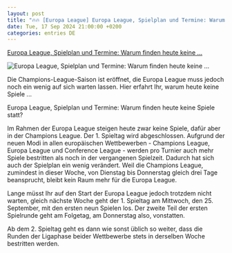 ```yaml
---
layout: post
title: "🔥🔥 [Europa League] Europa League, Spielplan und Termine: Warum finden heute keine ..."
date: Tue, 17 Sep 2024 21:00:00 +0200
categories: entries DE
---
```

[Europa League, Spielplan und Termine: Warum finden heute keine ...](https://www.spox.com/de/sport/fussball/europaleague/2409/Artikel/el-spielplan-und-termine-warum-finden-heute-keine-spiele-statt.html)

![Europa League, Spielplan und Termine: Warum finden heute keine ...](https://www.spox.com/de/sport/fussball/europaleague/2409/Bilder/el-trophy-1600.jpg)

Die Champions-League-Saison ist eröffnet, die Europa League muss jedoch noch ein wenig auf sich warten lassen. Hier erfahrt Ihr, warum heute keine Spiele ...

Europa League, Spielplan und Termine: Warum finden heute keine Spiele statt?

Im Rahmen der Europa League steigen heute zwar keine Spiele, dafür aber in der Champions League. Der 1. Spieltag wird abgeschlossen. Aufgrund der neuen Modi in allen europäischen Wettbewerben - Champions League, Europa League und Conference League - werden pro Turnier auch mehr Spiele bestritten als noch in der vergangenen Spielzeit. Dadurch hat sich auch der Spielplan ein wenig verändert. Weil die Champions League, zumindest in dieser Woche, von Dienstag bis Donnerstag gleich drei Tage beansprucht, bleibt kein Raum mehr für die Europa League.

Lange müsst Ihr auf den Start der Europa League jedoch trotzdem nicht warten, gleich nächste Woche geht der 1. Spieltag am Mittwoch, den 25. September, mit den ersten neun Spielen los. Der zweite Teil der ersten Spielrunde geht am Folgetag, am Donnerstag also, vonstatten.

Ab dem 2. Spieltag geht es dann wie sonst üblich so weiter, dass die Runden der Ligaphase beider Wettbewerbe stets in derselben Woche bestritten werden.

